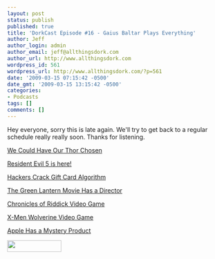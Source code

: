 ```yaml
---
layout: post
status: publish
published: true
title: 'DorkCast Episode #16 - Gaius Baltar Plays Everything'
author: Jeff
author_login: admin
author_email: jeff@allthingsdork.com
author_url: http://www.allthingsdork.com
wordpress_id: 561
wordpress_url: http://www.allthingsdork.com/?p=561
date: '2009-03-15 07:15:42 -0500'
date_gmt: '2009-03-15 13:15:42 -0500'
categories:
- Podcasts
tags: []
comments: []
---
```

<p>Hey everyone, sorry this is late again. We'll try to get back to a regular schedule really really soon. Thanks for listening.</p>
<p><a href="http://www.latinoreview.com/news/is-kenneth-branagh-close-to-choosing-his-thor-6337">We Could Have Our Thor Chosen</a></p>
<p><a href="http://www.residentevil.com/5/?fbid=98LJT5026YN">Resident Evil 5 is here!</a></p>
<p><a href="http://www.appleinsider.com/articles/09/03/10/hackers_crack_apples_itunes_gift_card_algorithm.html">Hackers Crack Gift Card Algorithm</a></p>
<p><a href="http://www.firstshowing.net/2009/02/24/green-lantern-arriving-in-theaters-on-december-17th-2010/">The Green Lantern Movie Has a Director</a></p>
<p><a href="http://www.computerandvideogames.com/article.php?id=210223">Chronicles of Riddick Video Game</a></p>
<p><a href="http://www.uncaged.com/">X-Men Wolverine Video Game</a></p>
<p><a href="http://www.appleinsider.com/articles/09/03/11/apple_orders_10_inch_touchscreens_for_mystery_product.html">Apple Has a Mystery Product</a></p>
<p><a href="http://phobos.apple.com/WebObjects/MZStore.woa/wa/viewPodcast?id=286853826 " target="_blank"><img class="alignnone size-medium wp-image-410" title="directorypreview_itunes_logo" src="http://www.allthingsdork.com/wp-content/uploads/2008/07/directorypreview_itunes_logo.png" alt="" width="125" height="27" /></a></p>
<p><a href="http://allthingsdork.libsyn.com/rss"><img class="alignnone size-medium wp-image-409" title="rss2" src="http://www.allthingsdork.com/wp-content/uploads/2008/07/rss2.gif" alt="" width="80" height="15" /></a></p>
